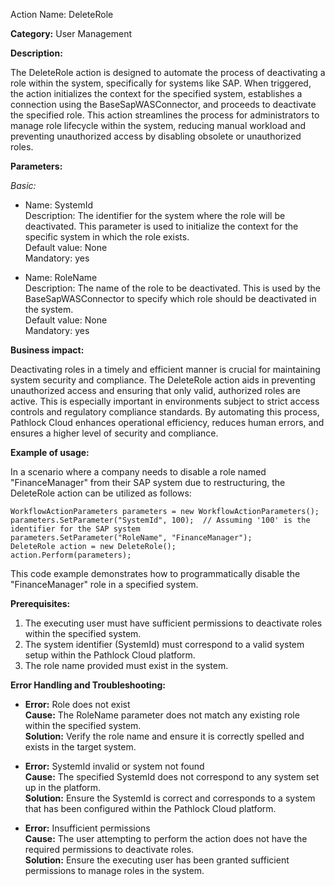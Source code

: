 Action Name: DeleteRole

**Category:** User Management

**Description:**  

The DeleteRole action is designed to automate the process of deactivating a role within the system, specifically for systems like SAP. When triggered, the action initializes the context for the specified system, establishes a connection using the BaseSapWASConnector, and proceeds to deactivate the specified role. This action streamlines the process for administrators to manage role lifecycle within the system, reducing manual workload and preventing unauthorized access by disabling obsolete or unauthorized roles.

**Parameters:**  

_Basic:_
- Name: SystemId  
  Description: The identifier for the system where the role will be deactivated. This parameter is used to initialize the context for the specific system in which the role exists.  
  Default value: None  
  Mandatory: yes

- Name: RoleName  
  Description: The name of the role to be deactivated. This is used by the BaseSapWASConnector to specify which role should be deactivated in the system.  
  Default value: None  
  Mandatory: yes

**Business impact:**  

Deactivating roles in a timely and efficient manner is crucial for maintaining system security and compliance. The DeleteRole action aids in preventing unauthorized access and ensuring that only valid, authorized roles are active. This is especially important in environments subject to strict access controls and regulatory compliance standards. By automating this process, Pathlock Cloud enhances operational efficiency, reduces human errors, and ensures a higher level of security and compliance.

**Example of usage:**  

In a scenario where a company needs to disable a role named "FinanceManager" from their SAP system due to restructuring, the DeleteRole action can be utilized as follows:

```
WorkflowActionParameters parameters = new WorkflowActionParameters();
parameters.SetParameter("SystemId", 100);  // Assuming '100' is the identifier for the SAP system
parameters.SetParameter("RoleName", "FinanceManager");
DeleteRole action = new DeleteRole();
action.Perform(parameters);
```

This code example demonstrates how to programmatically disable the "FinanceManager" role in a specified system.

**Prerequisites:**  

1. The executing user must have sufficient permissions to deactivate roles within the specified system.
2. The system identifier (SystemId) must correspond to a valid system setup within the Pathlock Cloud platform.
3. The role name provided must exist in the system.

**Error Handling and Troubleshooting:**  

- **Error:** Role does not exist  
  **Cause:** The RoleName parameter does not match any existing role within the specified system.  
  **Solution:** Verify the role name and ensure it is correctly spelled and exists in the target system.

- **Error:** SystemId invalid or system not found  
  **Cause:** The specified SystemId does not correspond to any system set up in the platform.  
  **Solution:** Ensure the SystemId is correct and corresponds to a system that has been configured within the Pathlock Cloud platform.

- **Error:** Insufficient permissions  
  **Cause:** The user attempting to perform the action does not have the required permissions to deactivate roles.  
  **Solution:** Ensure the executing user has been granted sufficient permissions to manage roles in the system.